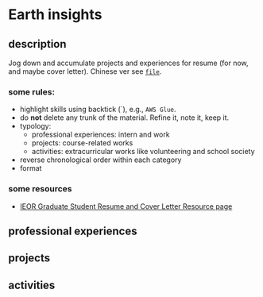 # Earth insights

## description
Jog down and accumulate projects and experiences for resume (for now, and maybe cover letter). Chinese ver see [`file`](chinese.md).

### some rules:
- highlight skills using backtick (\`), e.g., `AWS Glue`.
- do **not** delete any trunk of the material. Refine it, note it, keep it.
- typology:
  - professional experiences: intern and work
  - projects: course-related works 
  - activities: extracurricular works like volunteering and school society
- reverse chronological order within each category
- format

### some resources
- [IEOR Graduate Student Resume and Cover Letter Resource page](https://ieor.columbia.edu/resume-cover-letter-guidelines)

## professional experiences


## projects

## activities
